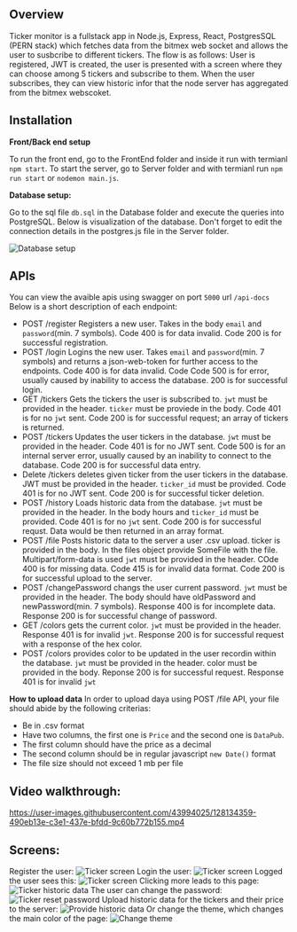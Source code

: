 ## Overview
Ticker monitor is a fullstack app in Node.js, Express, React, PostgresSQL (PERN stack) which fetches data from the bitmex web socket and allows the user to susbcribe to different tickers. 
The flow is as follows:
User is registered, JWT is created, the user is presented with a screen where they can choose among 5 tickers and subscribe to them. When the user subscribes, they can view historic infor that the node server has aggregated from the bitmex webscoket.
## Installation
**Front/Back end setup**

To run the front end, go to the FrontEnd folder and inside it run with termianl `npm start`.
To start the server, go to Server folder and with termianl run `npm run start` or `nodemon main.js`.

**Database setup:**

Go to the sql file `db.sql` in the Database folder and execute the queries into PostgreSQL. Below is visualization of the database. Don't forget to edit the connection details in the postgres.js file in the Server folder.

![Database setup](https://i.ibb.co/CBCNZ61/Screenshot-2021-08-03-141236.png)

## APIs
You can view the avaible apis using swagger on port `5000` url `/api-docs`
Below is a short description of each endpoint:
- POST /register Registers a new user. Takes in the body `email` and `password`(min. 7 symbols). Code 400 is for data invalid. Code 200 is for successful registration.
- POST /login Logins the new user. Takes `email` and `password`(min. 7 symbols) and returns a json-web-token for further access to the endpoints. Code 400 is for data invalid. Code Code 500 is for error, usually caused by inability to access the database. 200 is for successful login.
- GET /tickers Gets the tickers the user is subscribed to. `jwt` must be provided in the header. `ticker` must be proviede in the body. Code 401 is for no `jwt` sent. Code 200 is for successful request; an array of tickers is returned.
- POST /tickers Updates the user tickers in the database. `jwt` must be provided in the header. Code 401 is for no JWT sent. Code 500 is for an internal server error, usually caused by an inability to connect to the database. Code 200 is for successful data entry.
- Delete /tickers deletes given ticker from the user tickers in the database. JWT must be provided in the header. `ticker_id` must be provided. Code 401 is for no JWT sent. Code 200 is for successful ticker deletion.
- POST /history Loads historic data from the database. `jwt` must be provided in the header. In the body hours and `ticker_id` must be provided. Code 401 is for no `jwt` sent. Code 200 is for successful requst. Data would be then returned in an array format. 
- POST /file Posts historic data to the server a user .csv upload. ticker is provided in the body. In the files object provide SomeFile with the file. Multipart/form-data is used  `jwt` must be provided in the header. COde 400 is for missing data. Code 415 is for invalid data format. Code 200 is for successful upload to the server.
- POST /changePassword changs the user current password. `jwt` must be provided in the header. The body should have oldPassword and newPassword(min. 7 symbols). Response 400 is for incomplete data. Response 200 is for successful change of password.
- GET /colors gets the current color. `jwt` must be provided in the header. Response 401 is for invalid `jwt`. Response 200 is for successful request with a response of the hex color.
- POST /colors provides color to be updated in the user recordin within the database. `jwt` must be provided in the header. color must be provided in the body. Reponse 200 is for successful request. Response 401 is for invalid `jwt`

**How to upload data**
In order to upload daya using POST /file API, your file should abide by the following criterias:
- Be in .csv format
- Have two columns, the first one is `Price` and the second one is `DataPub`.
- The first column should have the price as a decimal
- The second column should be in regular javascript `new Date()` format
- The file size should not exceed 1 mb per file

## Video walkthrough:


https://user-images.githubusercontent.com/43994025/128134359-490eb13e-c3e1-437e-bfdd-9c60b772b155.mp4


## Screens:
Register the user:
![Ticker screen](https://i.ibb.co/fthj4c7/Screenshot-2021-08-02-162336.png)
Login the user:
![Ticker screen](https://i.ibb.co/mDsK4LY/Screenshot-2021-08-02-162526.png)
Logged the user sees this:
![Ticker screen](https://i.ibb.co/k9GqQ8K/Screenshot-2021-08-02-160912.png)
Clicking more leads to this page:
![Ticker historic data](https://i.ibb.co/PZsmzZW/Screenshot-2021-08-02-161018.png)
The user can change the password:
![Ticker reset password](https://i.ibb.co/7pjbTFB/Screenshot-2021-08-02-161446.png)
Upload historic data for the tickers and their price to the server:
![Provide historic data](https://i.ibb.co/fpM3Nx6/Screenshot-2021-08-02-162101.png)
Or change the theme, which changes the main color of the page:
![Change theme](https://i.ibb.co/2NPyXxw/Screenshot-2021-08-02-161710.png)
